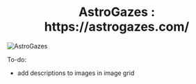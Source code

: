 <h1 align="center">
AstroGazes : https://astrogazes.com/
</h1>

![AstroGazes](https://github.com/DorsaRoh/astrogazes/blob/master/assets/descr/astro.png)


To-do: 
- add descriptions to images in image grid
